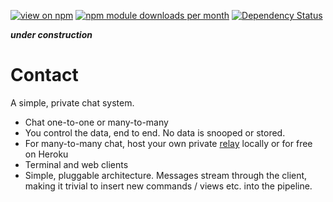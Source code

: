 [![view on npm](http://img.shields.io/npm/v/contact.svg)](https://www.npmjs.org/package/contact)
[![npm module downloads per month](http://img.shields.io/npm/dm/contact.svg)](https://www.npmjs.org/package/contact)
[![Dependency Status](https://david-dm.org/75lb/contact.svg)](https://david-dm.org/75lb/contact)

***under construction***

Contact
=======
A simple, private chat system.

* Chat one-to-one or many-to-many
* You control the data, end to end. No data is snooped or stored.
* For many-to-many chat, host your own private [relay](https://github.com/75lb/contact-server) locally or for free on Heroku
* Terminal and web clients
* Simple, pluggable architecture. Messages stream through the client, making it trivial to insert new commands / views etc. into the pipeline.
